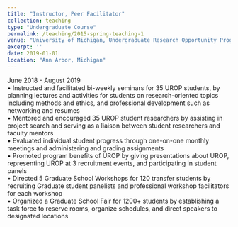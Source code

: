 ```yaml
---
title: "Instructor, Peer Facilitator"
collection: teaching
type: "Undergraduate Course"
permalink: /teaching/2015-spring-teaching-1
venue: "University of Michigan, Undergraduate Research Opportunity Program"
excerpt: ''
date: 2019-01-01
location: "Ann Arbor, Michigan"
---
```


June 2018 - August 2019<br>
•	Instructed and facilitated bi-weekly seminars for 35 UROP students, by planning lectures and activities for students on research-oriented topics including methods and ethics, and professional development such as networking and resumes<br>
•	Mentored and encouraged 35 UROP student researchers by assisting in project search and serving as a liaison between student researchers and faculty mentors<br>
•	Evaluated individual student progress through one-on-one monthly meetings and administering and grading assignments<br>
•	Promoted program benefits of UROP by giving presentations about UROP, representing UROP at 3 recruitment events, and participating in student panels<br>
•	Directed 5 Graduate School Workshops for 120 transfer students by recruiting Graduate student panelists and professional workshop facilitators for each workshop<br>
•	Organized a Graduate School Fair for 1200+ students by establishing a task force to reserve rooms, organize schedules, and direct speakers to designated locations<br>
